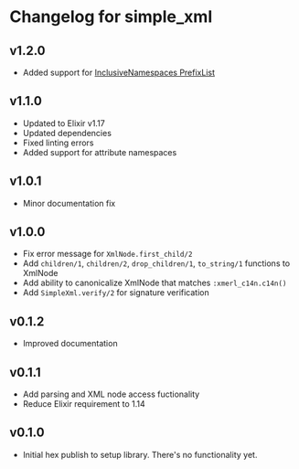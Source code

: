 # Changelog for simple_xml


## v1.2.0

* Added support for [InclusiveNamespaces PrefixList](https://www.w3.org/TR/xml-exc-c14n/#def-InclusiveNamespaces-PrefixList)

## v1.1.0

* Updated to Elixir v1.17
* Updated dependencies
* Fixed linting errors
* Added support for attribute namespaces

## v1.0.1

* Minor documentation fix

## v1.0.0

* Fix error message for `XmlNode.first_child/2`
* Add `children/1`, `children/2`, `drop_children/1`, `to_string/1` functions to XmlNode
* Add ability to canonicalize XmlNode that matches `:xmerl_c14n.c14n()`
* Add `SimpleXml.verify/2` for signature verification

## v0.1.2

* Improved documentation

## v0.1.1

* Add parsing and XML node access fuctionality
* Reduce Elixir requirement to 1.14

## v0.1.0

* Initial hex publish to setup library.  There's no functionality yet.
